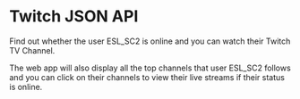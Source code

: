 # Twitch JSON API

Find out whether the user ESL_SC2 is online and you can watch their Twitch TV Channel. 

The web app will also display all the top channels that user ESL_SC2 follows and you can click on their channels to view their live streams if their status is online.